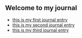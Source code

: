 ## Welcome to my journal

- [this is my first journal entry](entries/journal_1.md)
- [this is my second journal entry](entries/journal_2.md)
- [this is my third journal entry](entries/journal_3.md)
